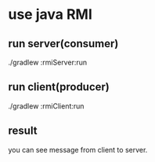 
# use java RMI

## run server(consumer)

./gradlew :rmiServer:run

## run client(producer)

./gradlew :rmiClient:run

## result

you can see message from client to server.